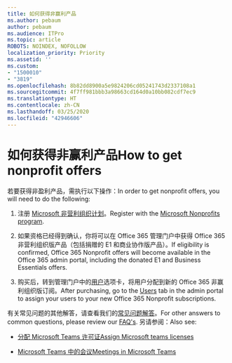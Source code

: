 ```yaml
---
title: 如何获得非赢利产品
ms.author: pebaum
author: pebaum
ms.audience: ITPro
ms.topic: article
ROBOTS: NOINDEX, NOFOLLOW
localization_priority: Priority
ms.assetid: ''
ms.custom:
- "1500010"
- "3819"
ms.openlocfilehash: 8b82dd8900a5e9824206cd05241743d2337108a1
ms.sourcegitcommit: 4f7ff981bbb3a98663cd164d0a10bb082cdf7ec9
ms.translationtype: HT
ms.contentlocale: zh-CN
ms.lasthandoff: 03/25/2020
ms.locfileid: "42946606"
---
```

# <a name="how-to-get-nonprofit-offers"></a><span data-ttu-id="b676b-102">如何获得非赢利产品</span><span class="sxs-lookup"><span data-stu-id="b676b-102">How to get nonprofit offers</span></span>

<span data-ttu-id="b676b-103">若要获得非盈利产品，需执行以下操作：</span><span class="sxs-lookup"><span data-stu-id="b676b-103">In order to get nonprofit offers, you will need to do the following:</span></span>

1. <span data-ttu-id="b676b-104">注册 [Microsoft 非营利组织计划](https://go.microsoft.com/fwlink/p/?linkid=2008962)。</span><span class="sxs-lookup"><span data-stu-id="b676b-104">Register with the [Microsoft Nonprofits program](https://go.microsoft.com/fwlink/p/?linkid=2008962).</span></span>

2. <span data-ttu-id="b676b-105">如果资格已经得到确认，你将可以在 Office 365 管理门户中获得 Office 365 非营利组织版产品（包括捐赠的 E1 和商业协作版产品）。</span><span class="sxs-lookup"><span data-stu-id="b676b-105">If eligibility is confirmed, Office 365 Nonprofit offers will become available in the Office 365 admin portal, including the donated E1 and Business Essentials offers.</span></span>

3. <span data-ttu-id="b676b-106">购买后，转到管理门户中的[用户](https://admin.microsoft.com/Adminportal/Home#/users)选项卡，将用户分配到新的 Office 365 非赢利组织版订阅。</span><span class="sxs-lookup"><span data-stu-id="b676b-106">After purchasing, go to the [Users](https://admin.microsoft.com/Adminportal/Home#/users) tab in the admin portal to assign your users to your new Office 365 Nonprofit subscriptions.</span></span>

<span data-ttu-id="b676b-107">有关常见问题的其他解答，请查看我们的[常见问题解答](https://www.microsoft.com/microsoft-365/nonprofit/office-365-nonprofit#coreui-heading-67lnrlz)。</span><span class="sxs-lookup"><span data-stu-id="b676b-107">For other answers to common questions, please review our [FAQ's](https://www.microsoft.com/microsoft-365/nonprofit/office-365-nonprofit#coreui-heading-67lnrlz).</span></span> <span data-ttu-id="b676b-108">另请参阅：</span><span class="sxs-lookup"><span data-stu-id="b676b-108">Also see:</span></span>

- [<span data-ttu-id="b676b-109">分配 Microsoft Teams 许可证</span><span class="sxs-lookup"><span data-stu-id="b676b-109">Assign Microsoft teams licenses</span></span>](https://docs.microsoft.com/MicrosoftTeams/assign-teams-licenses)

- [<span data-ttu-id="b676b-110">Microsoft Teams 中的会议</span><span class="sxs-lookup"><span data-stu-id="b676b-110">Meetings in Microsoft Teams</span></span>](https://docs.microsoft.com/MicrosoftTeams/tutorial-meetings-in-teams)